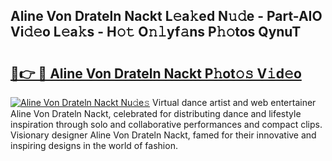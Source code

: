 ## Aline Von Drateln Nackt L𝚎a𝚔ed N𝚞𝚍e - Part-AIO Vi𝚍𝚎o L𝚎a𝚔s - H𝚘𝚝 O𝚗𝚕yf𝚊ns P𝚑𝚘tos QynuT

# <h2><a href="http://kf37yg2.oniu.top/?m=Aline+Von+Drateln+Nackt">🔗👉 🔴 Aline Von Drateln Nackt P𝚑ot𝚘𝚜 V𝚒d𝚎o</a></h2>

[![Aline Von Drateln Nackt Nu𝚍e𝚜](https://i.imgur.com/0qMVB7G.gif)](http://kf37yg2.oniu.top/?m=Aline+Von+Drateln+Nackt)
Virtual dance artist and web entertainer Aline Von Drateln Nackt, celebrated for distributing dance and lifestyle inspiration through solo and collaborative performances and compact clips. Visionary designer Aline Von Drateln Nackt, famed for their innovative and inspiring designs in the world of fashion.  
